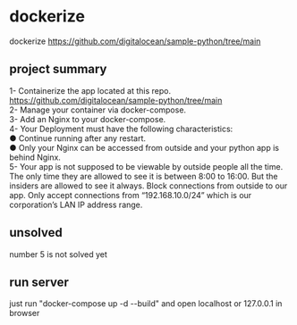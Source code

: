 # dockerize
dockerize https://github.com/digitalocean/sample-python/tree/main

## project summary
1- Containerize the app located at this repo.<br />
https://github.com/digitalocean/sample-python/tree/main<br />
2- Manage your container via docker-compose.<br />
3- Add an Nginx to your docker-compose.<br />
4- Your Deployment must have the following characteristics:<br />
● Continue running after any restart.<br />
● Only your Nginx can be accessed from outside and your python app is behind Nginx.<br />
5- Your app is not supposed to be viewable by outside people all the time. The only time they are allowed to see it is between 8:00 to 16:00. But the insiders are allowed to see it always. Block connections from outside to our app. Only accept connections from “192.168.10.0/24” which is our corporation’s LAN IP address range.

## unsolved 
number 5 is not solved yet

## run server
just run "docker-compose up -d --build" and open localhost or 127.0.0.1 in browser

